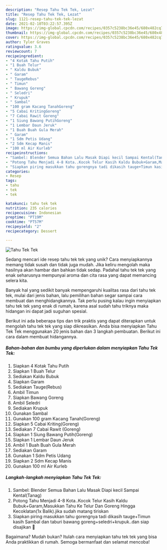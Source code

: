 ```yaml
---
description: "Resep Tahu Tek Tek, Lezat"
title: "Resep Tahu Tek Tek, Lezat"
slug: 1121-resep-tahu-tek-tek-lezat
date: 2021-02-10T03:22:57.395Z
image: https://img-global.cpcdn.com/recipes/0357c5238bc36e45/680x482cq70/tahu-tek-tek-foto-resep-utama.jpg
thumbnail: https://img-global.cpcdn.com/recipes/0357c5238bc36e45/680x482cq70/tahu-tek-tek-foto-resep-utama.jpg
cover: https://img-global.cpcdn.com/recipes/0357c5238bc36e45/680x482cq70/tahu-tek-tek-foto-resep-utama.jpg
author: Tyler Graves
ratingvalue: 3.6
reviewcount: 7
recipeingredient:
- "4 Kotak Tahu Putih"
- "1 Buah Telur"
- " Kaldu Bubuk"
- " Garam"
- " TaugeRebus"
- " Timun"
- " Bawang Goreng"
- " Seledri"
- " Krupuk"
- " Sambal"
- "100 gram Kacang TanahGoreng"
- "5 Cabai KritingGoreng"
- "7 Cabai Rawit Goreng"
- "1 Siung Bawang PutihGoreng"
- "1 Lembar Daun Jeruk"
- "1 Buah Buah Gula Merah"
- " Garam"
- "1 Sdm Petis Udang"
- "2 Sdm Kecap Manis"
- "100 ml Air Kurleb"
recipeinstructions:
- "Sambel: Blender Semua Bahan Lalu Masak Diapi kecil Sampai Kental(Tanag)"
- "Potong Tahu Menjadi 4-8 Kota..Kocok Telur Kasih Kaldu Bubuk+Garam,Masukkan Tahu Ke Telur Dan Goreng Hingga Kecoklatan(1x Balik).jika sudah matang tiriskan"
- "Siapkan piring masukkan tahu gorengnya tadi dikasih tauge+Timun kasih Sambal dan taburi bawang goreng+seledri+krupuk..dan siap disajikan 🥰"
categories:
- Resep
tags:
- tahu
- tek
- tek

katakunci: tahu tek tek 
nutrition: 235 calories
recipecuisine: Indonesian
preptime: "PT19M"
cooktime: "PT57M"
recipeyield: "2"
recipecategory: Dessert

---
```



![Tahu Tek Tek](https://img-global.cpcdn.com/recipes/0357c5238bc36e45/680x482cq70/tahu-tek-tek-foto-resep-utama.jpg)

Sedang mencari ide resep tahu tek tek yang unik? Cara menyiapkannya memang tidak susah dan tidak juga mudah. Jika keliru mengolah maka hasilnya akan hambar dan bahkan tidak sedap. Padahal tahu tek tek yang enak seharusnya mempunyai aroma dan cita rasa yang dapat memancing selera kita.



Banyak hal yang sedikit banyak mempengaruhi kualitas rasa dari tahu tek tek, mulai dari jenis bahan, lalu pemilihan bahan segar sampai cara membuat dan menghidangkannya. Tak perlu pusing kalau ingin menyiapkan tahu tek tek yang enak di rumah, karena asal sudah tahu triknya maka hidangan ini dapat jadi suguhan spesial.


Berikut ini ada beberapa tips dan trik praktis yang dapat diterapkan untuk mengolah tahu tek tek yang siap dikreasikan. Anda bisa menyiapkan Tahu Tek Tek menggunakan 20 jenis bahan dan 3 langkah pembuatan. Berikut ini cara dalam membuat hidangannya.

<!--inarticleads1-->

##### Bahan-bahan dan bumbu yang diperlukan dalam menyiapkan Tahu Tek Tek:

1. Siapkan 4 Kotak Tahu Putih
1. Siapkan 1 Buah Telur
1. Sediakan  Kaldu Bubuk
1. Siapkan  Garam
1. Sediakan  Tauge(Rebus)
1. Ambil  Timun
1. Siapkan  Bawang Goreng
1. Ambil  Seledri
1. Sediakan  Krupuk
1. Gunakan  Sambal
1. Gunakan 100 gram Kacang Tanah(Goreng)
1. Siapkan 5 Cabai Kriting(Goreng)
1. Sediakan 7 Cabai Rawit (Goreng)
1. Siapkan 1 Siung Bawang Putih(Goreng)
1. Siapkan 1 Lembar Daun Jeruk
1. Ambil 1 Buah Buah Gula Merah
1. Sediakan  Garam
1. Gunakan 1 Sdm Petis Udang
1. Siapkan 2 Sdm Kecap Manis
1. Gunakan 100 ml Air Kurleb




<!--inarticleads2-->

##### Langkah-langkah menyiapkan Tahu Tek Tek:

1. Sambel: Blender Semua Bahan Lalu Masak Diapi kecil Sampai Kental(Tanag)
1. Potong Tahu Menjadi 4-8 Kota..Kocok Telur Kasih Kaldu Bubuk+Garam,Masukkan Tahu Ke Telur Dan Goreng Hingga Kecoklatan(1x Balik).jika sudah matang tiriskan
1. Siapkan piring masukkan tahu gorengnya tadi dikasih tauge+Timun kasih Sambal dan taburi bawang goreng+seledri+krupuk..dan siap disajikan 🥰




Bagaimana? Mudah bukan? Itulah cara menyiapkan tahu tek tek yang bisa Anda praktikkan di rumah. Semoga bermanfaat dan selamat mencoba!
